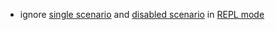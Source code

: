 * ignore [single scenario](groovy-standalone-runner/selective-run#sscenario) and [disabled scenario](groovy-standalone-runner/skipping-tests#unconditionally-skipping-tests)
  in [REPL mode](REPL/test-runs) 
